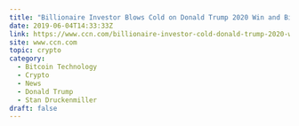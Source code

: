 ```yaml
---
title: "Billionaire Investor Blows Cold on Donald Trump 2020 Win and Bitcoin"
date: 2019-06-04T14:33:33Z
link: https://www.ccn.com/billionaire-investor-cold-donald-trump-2020-win-bitcoin?utm_medium=RSS&utm_source=hune
site: www.ccn.com
topic: crypto
category:
  - Bitcoin Technology
  - Crypto
  - News
  - Donald Trump
  - Stan Druckenmiller
draft: false
---
```

